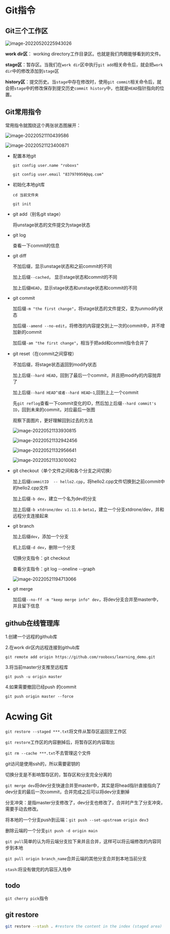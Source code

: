 # Git指令

## Git三个工作区

![image-20220520225943026](git.assets/image-20220520225943026.png)

**work dir区**： working directory工作目录区。也就是我们肉眼能够看到的文件。

**stage区**：暂存区。当我们在`work dir`区中执行`git add`相关命令后，就会把`work dir`中的修改添加到`stage`区

**history区**：提交历史。当`stage`中存在修改时，使用`git commit`相关命令后，就会把`stage`中的修改保存到提交历史`commit history`中，也就是`HEAD`指针指向的位置。

## Git常用指令

常用指令就围绕这个两张状态图展开：



![image-20220521110439586](git.assets/image-20220521110439586.png)

![image-20220521123400871](git.assets/image-20220521123400871.png)



+ 配置本地git

  `git config user.name "roboxs"`

  `git config user.email "837970950@qq.com"`

+ 初始化本地git库

  `cd 当前文件夹`

  `git init`

+ git add（别名git stage）

  将unstage状态的文件提交为stage状态

+ git log

  查看一下commit的信息

+ git diff

  不加后缀，显示unstage状态和之前commit的不同

  加上后缀`--cached`， 显示stage状态和commit的不同

  加上后缀`HEAD`，显示stage状态和unstage状态和commit的不同

+ git commit

  加后缀`-m "the first change"`，将stage状态的文件提交，变为unmodify状态

  加后缀`--amend --no-edit`，将修改的内容提交到上一次的commit中，并不增加新的commit

  加后缀`-am "the first change"`，相当于把add和commit指令合并了

+ git reset（在commit之间穿梭）

  不加后缀，将stage状态返回到modify状态

  加上后缀`--hard HEAD`，回到了最后一个commit，并且把modify的内容抛弃了

  加上后缀`--hard HEAD^或者--hard HEAD~1`,回到上上一个commit

  先`git reflog`查看一下commit变化的ID，然后加上后缀`--hard commit's ID`，回到未来的commit，对应最后一张图

  观察下面图片，更好理解回到过去的方法

  ![image-20220521133930815](git.assets/image-20220521133930815.png)

  ![image-20220521132942456](git.assets/image-20220521132942456.png)

  ![image-20220521132956641](git.assets/image-20220521132956641.png)

  ![image-20220521133010062](git.assets/image-20220521133010062.png)

+ git checkout（单个文件之间和各个分支之间切换）

  加上后缀`commitID  -- hello2.cpp`，将hello2.cpp文件切换到之前commit中的hello2.cpp文件

  加上后缀`-b dev`，建立一个名为dev的分支

  加上后缀`-b xtdrone/dev v1.11.0-beta1`，建立一个分支xtdrone/dev，并和远程分支连接起来

+ git branch

  加上后缀`dev`，添加一个分支

  机上后缀`-d dev`，删除一个分支

  切换分支指令：git checkout

  查看分支指令：git log --oneline --graph

  ![image-20220521194713066](git.assets/image-20220521194713066.png)

+ git merge

  加后缀`--no-ff -m "keep merge info" dev`，将dev分支合并至master中，并且留下信息

## github在线管理库

1.创建一个远程的github库

2.在work dir区内远程连接到github库

`git remote add origin https://github.com/rooboxs/learning_demo.git`

3.将当前master分支推至远程库

`git push -u origin master`

4.如果需要撤回已经push 的commit

`git push origin master --force`

# Acwing Git

`git restore --staged ***.txt`将文件从暂存区返回至工作区

`git restore`工作区的内容删掉后，将暂存区的内容取出

`git rm --cache ***.txt`不去管理这个文件

git访问是使用ssh的，所以需要密钥的

切换分支是不影响暂存区的，暂存区和分支完全分离的

`git merge dev`将dev分支快速合并至master中，其实是将head指针直接指向了dev分支的最后一次commit，合并完成之后可以将dev分支删掉

分支冲突：是指master分支修改了，dev分支也修改了，合并时产生了分支冲突，需要手动去修改。

将本地的一个分支push到云端：`git push --set-upstream origin dev3`

删除云端的一个分支`git push -d origin main`

`git pull`简单的认为将云端分支拉下来并且合并，这样可以将云端修改的内容同步到本地

`git pull origin branch_name`合并云端的其他分支合并到本地当前分支



`stash`:将没有做完的内容压入栈中



## todo

`git cherry pick`指令





## git restore

```sh
git restore --stash . #restore the content in the index (staged area)
```




